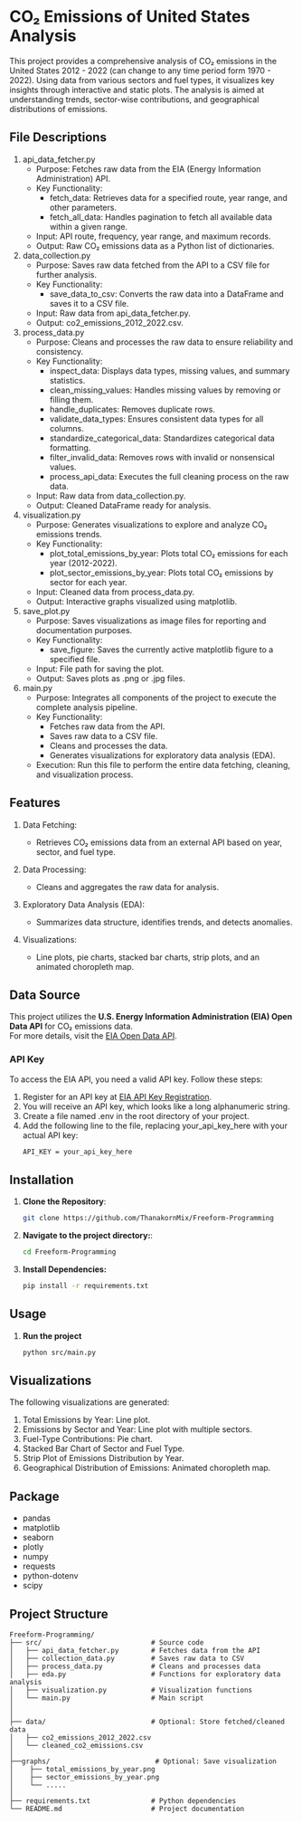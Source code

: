 # CO₂ Emissions of United States Analysis 
This project provides a comprehensive analysis of CO₂ emissions in the United States 2012 - 2022 (can change to any time period form 1970 - 2022). Using data from various sectors and fuel types, it visualizes key insights through interactive and static plots. The analysis is aimed at understanding trends, sector-wise contributions, and geographical distributions of emissions.
## File Descriptions
1. api_data_fetcher.py
    - Purpose: Fetches raw data from the EIA (Energy Information Administration) API.
    - Key Functionality:
        - fetch_data: Retrieves data for a specified route, year range, and other parameters.
        - fetch_all_data: Handles pagination to fetch all available data within a given range.
    - Input: API route, frequency, year range, and maximum records.
    - Output: Raw CO₂ emissions data as a Python list of dictionaries.
2. data_collection.py
    - Purpose: Saves raw data fetched from the API to a CSV file for further analysis.
    - Key Functionality:
        - save_data_to_csv: Converts the raw data into a DataFrame and saves it to a CSV file.
    - Input: Raw data from api_data_fetcher.py.
    - Output: co2_emissions_2012_2022.csv.
3. process_data.py
    - Purpose: Cleans and processes the raw data to ensure reliability and consistency.
    - Key Functionality:
        - inspect_data: Displays data types, missing values, and summary statistics.
        - clean_missing_values: Handles missing values by removing or filling them.
        - handle_duplicates: Removes duplicate rows.
        - validate_data_types: Ensures consistent data types for all columns.
        - standardize_categorical_data: Standardizes categorical data formatting.
        - filter_invalid_data: Removes rows with invalid or nonsensical values.
        - process_api_data: Executes the full cleaning process on the raw data.
    - Input: Raw data from data_collection.py.
    - Output: Cleaned DataFrame ready for analysis.
4. visualization.py
    - Purpose: Generates visualizations to explore and analyze CO₂ emissions trends.
    - Key Functionality:
        - plot_total_emissions_by_year: Plots total CO₂ emissions for each year (2012-2022).
        - plot_sector_emissions_by_year: Plots total CO₂ emissions by sector for each year.
    - Input: Cleaned data from process_data.py.
    - Output: Interactive graphs visualized using matplotlib.
5. save_plot.py
    - Purpose: Saves visualizations as image files for reporting and documentation purposes.
    - Key Functionality:
        - save_figure: Saves the currently active matplotlib figure to a specified file.
    - Input: File path for saving the plot.
    - Output: Saves plots as .png or .jpg files.
6. main.py
    - Purpose: Integrates all components of the project to execute the complete analysis pipeline.
    - Key Functionality:
      - Fetches raw data from the API.
      - Saves raw data to a CSV file.
      - Cleans and processes the data.
      - Generates visualizations for exploratory data analysis (EDA).
    - Execution: Run this file to perform the entire data fetching, cleaning, and visualization process.
## Features
1. Data Fetching:
    - Retrieves CO₂ emissions data from an external API based on year, sector, and fuel type.

2. Data Processing:
    - Cleans and aggregates the raw data for analysis.

3. Exploratory Data Analysis (EDA):
    - Summarizes data structure, identifies trends, and detects anomalies.

4. Visualizations:
    - Line plots, pie charts, stacked bar charts, strip plots, and an animated choropleth map.
## Data Source
This project utilizes the **U.S. Energy Information Administration (EIA) Open Data API** for CO₂ emissions data.  
For more details, visit the [EIA Open Data API](https://www.eia.gov/opendata/).

### API Key
To access the EIA API, you need a valid API key. Follow these steps:
1. Register for an API key at [EIA API Key Registration](https://www.eia.gov/opendata/register.php).
2. You will receive an API key, which looks like a long alphanumeric string.
3. Create a file named .env in the root directory of your project.
4. Add the following line to the file, replacing your_api_key_here with your actual API key:
   ```bash
   API_KEY = your_api_key_here
## Installation
1. **Clone the Repository**:
   ```bash
   git clone https://github.com/ThanakornMix/Freeform-Programming

2. **Navigate to the project directory:**:
    ```bash
    cd Freeform-Programming
3. **Install Dependencies:**
   ```bash
   pip install -r requirements.txt
## Usage
1. **Run the project**
   ```bash
   python src/main.py
## Visualizations
The following visualizations are generated:
1. Total Emissions by Year: Line plot.
2. Emissions by Sector and Year: Line plot with multiple sectors.
3. Fuel-Type Contributions: Pie chart.
4. Stacked Bar Chart of Sector and Fuel Type.
5. Strip Plot of Emissions Distribution by Year.
6. Geographical Distribution of Emissions: Animated choropleth map.
## Package
- pandas
- matplotlib
- seaborn
- plotly
- numpy
- requests
- python-dotenv
- scipy
## Project Structure
    Freeform-Programming/
    ├── src/                           # Source code
    │   ├── api_data_fetcher.py        # Fetches data from the API
    │   ├── collection_data.py         # Saves raw data to CSV
    │   ├── process_data.py            # Cleans and processes data
    │   ├── eda.py                     # Functions for exploratory data analysis
    │   ├── visualization.py           # Visualization functions
    │   └── main.py                    # Main script
    │   
    │
    ├── data/                          # Optional: Store fetched/cleaned data
    │   ├── co2_emissions_2012_2022.csv
    │   └── cleaned_co2_emissions.csv
    │
    ├──graphs/                          # Optional: Save visualization 
    │    ├── total_emissions_by_year.png
    │    ├── sector_emissions_by_year.png
    │    └── .....
    │
    ├── requirements.txt               # Python dependencies
    └── README.md                      # Project documentation

